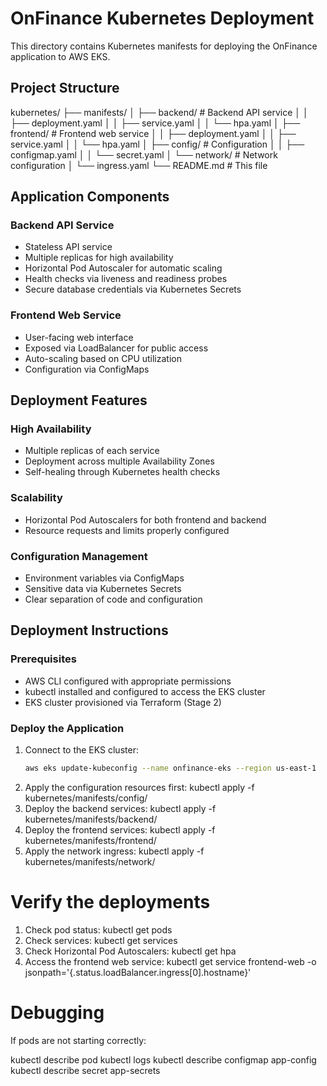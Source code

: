 # OnFinance Kubernetes Deployment

This directory contains Kubernetes manifests for deploying the OnFinance application to AWS EKS.

## Project Structure

kubernetes/
├── manifests/
│   ├── backend/           # Backend API service
│   │   ├── deployment.yaml
│   │   ├── service.yaml
│   │   └── hpa.yaml
│   ├── frontend/          # Frontend web service
│   │   ├── deployment.yaml
│   │   ├── service.yaml
│   │   └── hpa.yaml
│   ├── config/            # Configuration
│   │   ├── configmap.yaml
│   │   └── secret.yaml
│   └── network/           # Network configuration
│       └── ingress.yaml
└── README.md              # This file

## Application Components

### Backend API Service
- Stateless API service
- Multiple replicas for high availability
- Horizontal Pod Autoscaler for automatic scaling
- Health checks via liveness and readiness probes
- Secure database credentials via Kubernetes Secrets

### Frontend Web Service
- User-facing web interface
- Exposed via LoadBalancer for public access
- Auto-scaling based on CPU utilization
- Configuration via ConfigMaps

## Deployment Features

### High Availability
- Multiple replicas of each service
- Deployment across multiple Availability Zones
- Self-healing through Kubernetes health checks

### Scalability
- Horizontal Pod Autoscalers for both frontend and backend
- Resource requests and limits properly configured

### Configuration Management
- Environment variables via ConfigMaps
- Sensitive data via Kubernetes Secrets
- Clear separation of code and configuration

## Deployment Instructions

### Prerequisites
- AWS CLI configured with appropriate permissions
- kubectl installed and configured to access the EKS cluster
- EKS cluster provisioned via Terraform (Stage 2)

### Deploy the Application

1. Connect to the EKS cluster:
   ```bash
   aws eks update-kubeconfig --name onfinance-eks --region us-east-1

2. Apply the configuration resources first:
    kubectl apply -f kubernetes/manifests/config/
3. Deploy the backend services:
    kubectl apply -f kubernetes/manifests/backend/
4. Deploy the frontend services:
    kubectl apply -f kubernetes/manifests/frontend/
5. Apply the network ingress:
    kubectl apply -f kubernetes/manifests/network/

# Verify the deployments

1. Check pod status:
   kubectl get pods
2. Check services:
   kubectl get services
3. Check Horizontal Pod Autoscalers:
   kubectl get hpa
4. Access the frontend web service:
   kubectl get service frontend-web -o jsonpath='{.status.loadBalancer.ingress[0].hostname}'

# Debugging
If pods are not starting correctly:

kubectl describe pod <pod-name>
kubectl logs <pod-name>
kubectl describe configmap app-config
kubectl describe secret app-secrets